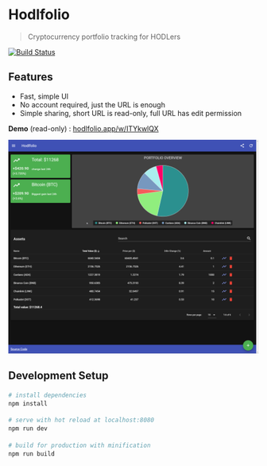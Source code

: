 # Hodlfolio

> Cryptocurrency portfolio tracking for HODLers

[![Build Status](https://travis-ci.org/mariosvlad/hodlfolio.svg?branch=master)](https://travis-ci.org/mariosvlad/hodlfolio)

## Features

- Fast, simple UI
- No account required, just the URL is enough
- Simple sharing, short URL is read-only, full URL has edit permission

**Demo** (read-only) : [hodlfolio.app/w/ITYkwlQX](https://www.hodlfolio.app/w/ITYkwlQX)

![Screenshot](screenshots/brave_2021-04-10_16-09-54.png?raw=true 'Title')

## Development Setup

```bash
# install dependencies
npm install

# serve with hot reload at localhost:8080
npm run dev

# build for production with minification
npm run build
```
